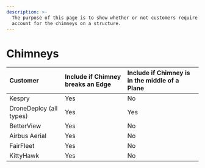 ```yaml
---
description: >-
  The purpose of this page is to show whether or not customers require us to
  account for the chimneys on a structure.
---
```


# Chimneys

| Customer | Include if Chimney breaks an Edge | Include if Chimney is in the middle of a Plane |
| :--- | :--- | :--- |
| Kespry | Yes | No |
| DroneDeploy \(all types\) | Yes | Yes |
| BetterView | Yes | No |
| Airbus Aerial | Yes | No |
| FairFleet | Yes | No |
| KittyHawk | Yes | No |

